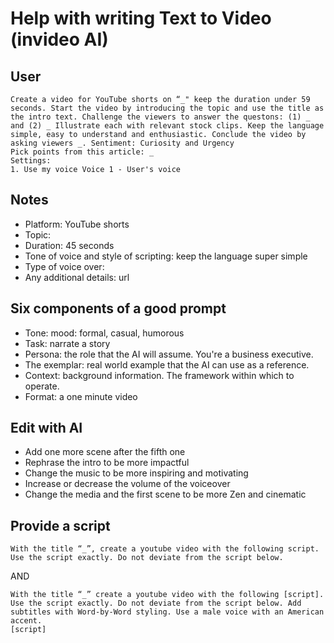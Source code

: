 # Help with writing Text to Video (invideo AI)

## User
```
Create a video for YouTube shorts on “_" keep the duration under 59 seconds. Start the video by introducing the topic and use the title as the intro text. Challenge the viewers to answer the questons: (1) _ and (2) _ Illustrate each with relevant stock clips. Keep the language simple, easy to understand and enthusiastic. Conclude the video by asking viewers _. Sentiment: Curiosity and Urgency
Pick points from this article: _
Settings:
1. Use my voice Voice 1 - User's voice
```

## Notes

- Platform: YouTube shorts
- Topic:
- Duration: 45 seconds
- Tone of voice and style of scripting: keep the language super simple
- Type of voice over:
- Any additional details: url

## Six components of a good prompt

- Tone: mood: formal, casual, humorous
- Task: narrate a story
- Persona: the role that the AI will assume. You're a business executive.
- The exemplar: real world example that the AI can use as a reference. 
- Context: background information. The framework within which to operate.
- Format: a one minute video


## Edit with AI 

- Add one more scene after the fifth one
- Rephrase the intro to be more impactful
- Change the music to be more inspiring and motivating
- Increase or decrease the volume of the voiceover
- Change the media and the first scene to be more Zen and cinematic

## Provide a script
```
With the title “_”, create a youtube video with the following script. Use the script exactly. Do not deviate from the script below.
```
AND
```
With the title “_” create a youtube video with the following [script]. Use the script exactly. Do not deviate from the script below. Add subtitles with Word-by-Word styling. Use a male voice with an American accent.
[script]
```

